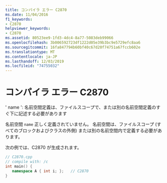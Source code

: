```yaml
---
title: コンパイラ エラー C2870
ms.date: 11/04/2016
f1_keywords:
- C2870
helpviewer_keywords:
- C2870
ms.assetid: 80523ee9-1fd3-4dc4-8a77-5083deb99066
ms.openlocfilehash: 3b006592723df1222d05e39b3bc9e5729efc8aa6
ms.sourcegitcommit: 16fa847794b60bf40c67d20f74751a67fccb602e
ms.translationtype: MT
ms.contentlocale: ja-JP
ms.lasthandoff: 12/03/2019
ms.locfileid: "74755032"
---
```

# <a name="compiler-error-c2870"></a>コンパイラ エラー C2870

' name ': 名前空間定義は、ファイルスコープで、または別の名前空間定義のすぐ下に記述する必要があります

名前空間 `name` 正しく定義されていません。 名前空間は、ファイルスコープ (すべてのブロックおよびクラスの外側) または別の名前空間内で定義する必要があります。

次の例では、C2870 が生成されます。

```cpp
// C2870.cpp
// compile with: /c
int main() {
   namespace A { int i; };   // C2870
}
```
